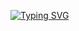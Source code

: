 <a href="https://git.io/typing-svg"><img src="https://readme-typing-svg.herokuapp.com?font=Fira+Code&pause=1000&width=435&lines=Hi+there!+%F0%9F%91%8B;Welcome+to+dipayan's+git%F0%9F%A4%97" alt="Typing SVG" /></a>

<!--
**dipayanmaji/dipayanmaji** is a ✨ _special_ ✨ repository because its `README.md` (this file) appears on your GitHub profile.

Here are some ideas to get you started:

- 🔭 I’m currently working on ...
- 🌱 I’m currently learning ...
- 👯 I’m looking to collaborate on ...
- 🤔 I’m looking for help with ...
- 💬 Ask me about ...
- 📫 How to reach me: ...
- 😄 Pronouns: ...
- ⚡ Fun fact: ...
-->
